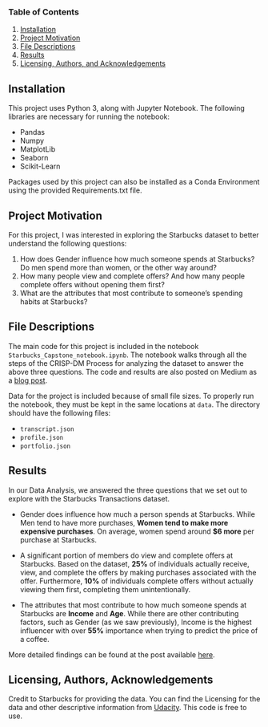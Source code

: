 
### Table of Contents

1. [Installation](#installation)
2. [Project Motivation](#motivation)
3. [File Descriptions](#files)
4. [Results](#results)
5. [Licensing, Authors, and Acknowledgements](#licensing)

## Installation <a name="installation"></a>

This project uses Python 3, along with Jupyter Notebook. The following libraries are necessary for running the notebook:
* Pandas
* Numpy
* MatplotLib
* Seaborn
* Scikit-Learn

Packages used by this project can also be installed as a Conda Environment using the provided Requirements.txt file.

## Project Motivation<a name="motivation"></a>

For this project, I was interested in exploring the Starbucks dataset to better understand the following questions:
1. How does Gender influence how much someone spends at Starbucks? Do men spend more than women, or the other way around?
2. How many people view and complete offers? And how many people complete offers without opening them first?
3. What are the attributes that most contribute to someone’s spending habits at Starbucks?


## File Descriptions <a name="files"></a>

The main code for this project is included in the notebook `Starbucks_Capstone_notebook.ipynb`. The notebook walks through all the steps of the CRISP-DM Process for analyzing the dataset to answer the above three questions. The code and results are also posted on Medium as a [blog post](https://medium.com/@ravishchawla/how-much-do-you-spend-at-starbucks-4f142138924a).

Data for the project is included because of small file sizes. To properly run the notebook, they must be kept in the same locations at `data`. The directory should have the following files:
* `transcript.json`
* `profile.json`
* `portfolio.json`

## Results<a name="results"></a>

In our Data Analysis, we answered the three questions that we set out to explore with the Starbucks Transactions dataset.

- Gender does influence how much a person spends at Starbucks. While Men tend to have more purchases, **Women tend to make more expensive purchases**. On average, women spend around **$6 more** per purchase at Starbucks.

- A significant portion of members do view and complete offers at Starbucks. Based on the dataset, **25%** of individuals actually receive, view, and complete the offers by making purchases associated with the offer. Furthermore, **10%** of individuals complete offers without actually viewing them first, completing them unintentionally.

- The attributes that most contribute to how much someone spends at Starbucks are **Income** and **Age**. While there are other contributing factors, such as Gender (as we saw previously), Income is the highest influencer with over **55%** importance when trying to predict the price of a coffee.


More detailed findings can be found at the post available [here](https://medium.com/@ravishchawla/how-much-do-you-spend-at-starbucks-4f142138924a).

## Licensing, Authors, Acknowledgements<a name="licensing"></a>

Credit to Starbucks for providing the data. You can find the Licensing for the data and other descriptive information from [Udacity](https://www.udacity.om). This code is free to use.

